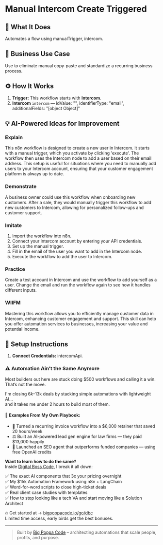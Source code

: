 # Manual Intercom Create Triggered
  ## 🚀 What It Does
  Automates a flow using manualTrigger, intercom.
  
  ## 💼 Business Use Case
  Use to eliminate manual copy-paste and standardize a recurring business process.
  
  ## ⚙️ How It Works
  1. **Trigger:** This workflow starts with **Intercom**.
  2. **Intercom** `intercom` — idValue: "", identifierType: "email", additionalFields: "[object Object]"
  
  ## 💡 AI-Powered Ideas for Improvement
  ### Explain
This n8n workflow is designed to create a new user in Intercom. It starts with a manual trigger, which you activate by clicking 'execute'. The workflow then uses the Intercom node to add a user based on their email address. This setup is useful for situations where you need to manually add users to your Intercom account, ensuring that your customer engagement platform is always up to date.

### Demonstrate
A business owner could use this workflow when onboarding new customers. After a sale, they would manually trigger this workflow to add new customers to Intercom, allowing for personalized follow-ups and customer support.

### Imitate
1. Import the workflow into n8n.
2. Connect your Intercom account by entering your API credentials.
3. Set up the manual trigger.
4. Fill in the email of the user you want to add in the Intercom node.
5. Execute the workflow to add the user to Intercom.

### Practice
Create a test account in Intercom and use the workflow to add yourself as a user. Change the email and run the workflow again to see how it handles different inputs.

### WIIFM
Mastering this workflow allows you to efficiently manage customer data in Intercom, enhancing customer engagement and support. This skill can help you offer automation services to businesses, increasing your value and potential income.
  
  ## 🔧 Setup Instructions
  1. **Connect Credentials:** intercomApi.
  
### ⚠️ Automation Ain’t the Same Anymore

Most builders out here are stuck doing $500 workflows and calling it a win.  
That’s not the move.  

I'm closing $6k–$13k deals by stacking simple automations with lightweight AI...  
and it takes me under 2 hours to build most of them.

#### 🧠 Examples From My Own Playbook:
- 🔁 Turned a recurring invoice workflow into a $6,000 retainer that saved 20 hours/week  
- ⚖️ Built an AI-powered lead gen engine for law firms — they paid $13,000 happily  
- 🚀 Launched an SEO agent that outperforms funded companies — using free OpenAI credits  

**Want to learn how to do the same?**  
Inside [Digital Boss Code](https://bigpoppacode.io/go/dbc), I break it all down:

✅ The exact AI components that 3x your pricing overnight  
✅ My $15k Automation Framework using n8n + LangChain  
✅ Word-for-word scripts to close high-ticket deals  
✅ Real client case studies with templates  
✅ How to stop looking like a tech VA and start moving like a Solution Architect  

🔥 Get started at → [bigpoppacode.io/go/dbc](https://bigpoppacode.io/go/dbc)  
Limited time access, early birds get the best bonuses.

---
> Built by [Big Poppa Code](https://bigpoppacode.io) – architecting automations that scale people, profits, and purpose.
  
